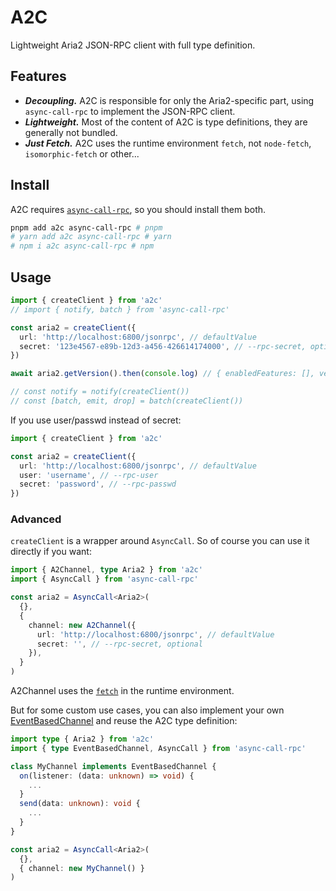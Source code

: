 # A2C

Lightweight Aria2 JSON-RPC client with full type definition.

## Features

- ***Decoupling.*** A2C is responsible for only the Aria2-specific part, using `async-call-rpc` to implement the JSON-RPC client.
- ***Lightweight.*** Most of the content of A2C is type definitions, they are generally not bundled.
- ***Just Fetch.*** A2C uses the runtime environment `fetch`, not `node-fetch`, `isomorphic-fetch` or other...

## Install

A2C requires [`async-call-rpc`](https://github.com/Jack-Works/async-call-rpc), so you should install them both.

```bash
pnpm add a2c async-call-rpc # pnpm
# yarn add a2c async-call-rpc # yarn
# npm i a2c async-call-rpc # npm
```

## Usage

```ts
import { createClient } from 'a2c'
// import { notify, batch } from 'async-call-rpc'

const aria2 = createClient({
  url: 'http://localhost:6800/jsonrpc', // defaultValue
  secret: '123e4567-e89b-12d3-a456-426614174000', // --rpc-secret, optional
})

await aria2.getVersion().then(console.log) // { enabledFeatures: [], version: '1.36.0' }

// const notify = notify(createClient())
// const [batch, emit, drop] = batch(createClient())
```

If you use user/passwd instead of secret:

```ts
import { createClient } from 'a2c'

const aria2 = createClient({
  url: 'http://localhost:6800/jsonrpc', // defaultValue
  user: 'username', // --rpc-user
  secret: 'password', // --rpc-passwd
})
```

### Advanced

`createClient` is a wrapper around `AsyncCall`. So of course you can use it directly if you want:

```ts
import { A2Channel, type Aria2 } from 'a2c'
import { AsyncCall } from 'async-call-rpc'

const aria2 = AsyncCall<Aria2>(
  {},
  {
    channel: new A2Channel({
      url: 'http://localhost:6800/jsonrpc', // defaultValue
      secret: '', // --rpc-secret, optional
    }),
  }
)
```

A2Channel uses the [`fetch`](https://developer.mozilla.org/en-US/docs/Web/API/fetch) in the runtime environment.

But for some custom use cases, you can also implement your own [EventBasedChannel](https://github.com/Jack-Works/async-call-rpc#the-first-concept-channel) and reuse the A2C type definition:

```ts
import type { Aria2 } from 'a2c'
import { type EventBasedChannel, AsyncCall } from 'async-call-rpc'

class MyChannel implements EventBasedChannel {
  on(listener: (data: unknown) => void) {
    ...
  }
  send(data: unknown): void {
    ...
  }
}

const aria2 = AsyncCall<Aria2>(
  {},
  { channel: new MyChannel() }
)
```
